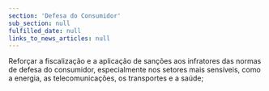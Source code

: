 ```yaml
---
section: 'Defesa do Consumidor'
sub_section: null
fulfilled_date: null
links_to_news_articles: null
---
```


Reforçar a fiscalização e a aplicação de sanções aos infratores das normas de defesa do consumidor, especialmente nos setores mais sensíveis, como a energia, as telecomunicações, os transportes e a saúde;